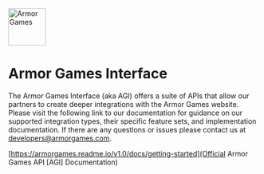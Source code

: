 <img src="https://files.armorgames.com/misc/ag_logo_horizontal_black.png" height="75" alt="Armor Games">

# Armor Games Interface

The Armor Games Interface (aka AGI) offers a suite of APIs that allow our 
partners to create deeper integrations with the Armor Games website. Please visit the 
following link to our documentation for guidance on our supported 
integration types, their specific feature sets, and implementation documentation. 
If there are any questions or issues please contact us at [developers@armorgames.com​](mailto:developers@armorgames.com​).


[https://armorgames.readme.io/v1.0/docs/getting-started](Official Armor Games API [AGI] Documentation)
